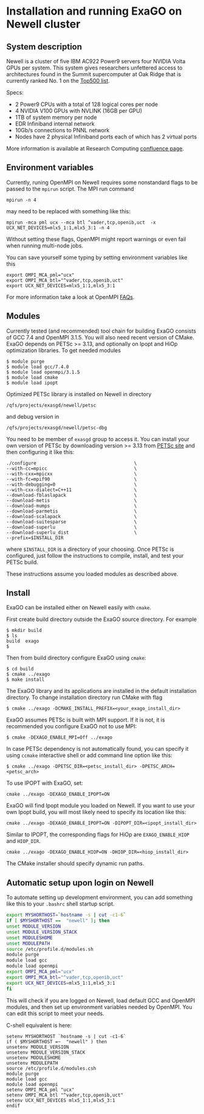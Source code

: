 # Installation and running ExaGO on Newell cluster

## System description

Newell is a cluster of five IBM AC922 Power9 servers four NVIDIA Volta GPUs per
system. This system gives researchers unfettered access to
architectures found in the Summit supercomputer at Oak Ridge that is currently
ranked No. 1 on the [Top500 list](https://www.top500.org/).

Specs:

- 2 Power9 CPUs with a total of 128 logical cores per node
- 4 NVIDIA V100 GPUs with NVLINK (16GB per GPU)
- 1TB of system memory per node
- EDR Infiniband internal network
- 10Gb/s connections to PNNL network
- Nodes have 2 physical Infiniband ports each of which has 2 virtual ports

More information is available at Research Computing
[confluence page](https://confluence.pnnl.gov/confluence/display/RC/Newell).

## Environment variables

Currently, runing OpenMPI on Newell requires some nonstandard flags to be
passed to the `mpirun` script. The MPI run command
```
mpirun -n 4
```
may need to be replaced with something like this:
```
mpirun -mca pml ucx --mca btl ^vader,tcp,openib,uct  -x UCX_NET_DEVICES=mlx5_1:1,mlx5_3:1 -n 4
```
Without setting these flags, OpenMPI might report warnings or even fail when
running multi-node jobs.

You can save yourself some typing by setting environment variables like this
```
export OMPI_MCA_pml="ucx"
export OMPI_MCA_btl="^vader,tcp,openib,uct"
export UCX_NET_DEVICES=mlx5_1:1,mlx5_3:1
```

For more information take a look at OpenMPI [FAQs](https://www.open-mpi.org/faq/?category=tuning#mca-def).

## Modules

Currently tested (and recommended) tool chain for building ExaGO consists of
GCC 7.4 and OpenMPI 3.1.5. You will also need recent version of CMake. ExaGO
depends on PETSc >= 3.13, and optionally on Ipopt and HiOp optimization
libraries. To get needed modules
```console
$ module purge
$ module load gcc/7.4.0
$ module load openmpi/3.1.5
$ module load cmake
$ module load ipopt
```
Optimized PETSc library is installed on Newell in directory
```console
/qfs/projects/exasgd/newell/petsc
```
and debug version in
```console
/qfs/projects/exasgd/newell/petsc-dbg
```
You need to be member of `exasgd` group to access it. You can install your own
version of PETSc by downloading version >= 3.13 from [PETSc site](https://www.mcs.anl.gov/petsc/download/index.html)
and then configuring it like this:
```console
./configure                                    \
--with-cc=mpicc                                \
--with-cxx=mpicxx                              \
--with-fc=mpif90                               \
--with-debugging=0                             \
--with-cxx-dialect=C++11                       \
--download-fblaslapack                         \
--download-metis                               \
--download-mumps                               \
--download-parmetis                            \
--download-scalapack                           \
--download-suitesparse                         \
--download-superlu                             \
--download-superlu_dist                        \
--prefix=$INSTALL_DIR
```
where `$INSTALL_DIR` is a directory of your choosing. Once PETSc is configured,
just follow the instructions to compile, install, and test your PETSc build.

These instructions assume you loaded modules as described above.

## Install

ExaGO can be installed either on Newell easily with `cmake`.

First create build directory outside the ExaGO source directory. For example
```
$ mkdir build
$ ls
build  exago
$
```
Then from build directory configure ExaGO using `cmake`:
```
$ cd build
$ cmake ../exago
$ make install
```
The ExaGO library and its applications are installed in the default
installation directory. To change installation directory run CMake with flag
```
$ cmake ../exago -DCMAKE_INSTALL_PREFIX=<your_exago_install_dir>
```
ExaGO assumes PETSc is built with MPI support. If it is not, it is recommended
you configure ExaGO not to use MPI: 
```
$ cmake -DEXAGO_ENABLE_MPI=Off ../exago
```
In case PETSc dependency is not automatically found, you can specify it using
`ccmake` interactive shell or add command line option like this:
```
$ cmake ../exago -DPETSC_DIR=<petsc_install_dir> -DPETSC_ARCH=<petsc_arch>
```

To use IPOPT with ExaGO, set:
```
cmake ../exago -DEXAGO_ENABLE_IPOPT=ON
```
ExaGO will find Ipopt module you loaded on Newell. If you want to use your
own Ipopt build, you will most likely need to specify its location like this:
```
cmake ../exago -DEXAGO_ENABLE_IPOPT=ON -DIPOPT_DIR=<ipopt_install_dir>
```
Similar to IPOPT, the corresponding flags for HiOp are `EXAGO_ENABLE_HIOP`
and `HIOP_DIR`.
```
cmake ../exago -DEXAGO_ENABLE_HIOP=ON -DHIOP_DIR=<hiop_install_dir>
```

The CMake installer should specify dynamic run paths. 


## Automatic setup upon login on Newell

To automate setting up development environment, you can add something like this
to your `.bashrc` shell startup script.

```bash
export MYSHORTHOST=`hostname -s | cut -c1-6`
if [ $MYSHORTHOST ==  "newell" ]; then
unset MODULE_VERSION
unset MODULE_VERSION_STACK
unset MODULESHOME
unset MODULEPATH
source /etc/profile.d/modules.sh
module purge
module load gcc
module load openmpi
export OMPI_MCA_pml="ucx"
export OMPI_MCA_btl="^vader,tcp,openib,uct"
export UCX_NET_DEVICES=mlx5_1:1,mlx5_3:1
fi
```

This will check if you are logged on Newell, load default GCC and OpenMPI
modules, and then set up environment variables needed by OpenMPI. You can edit
this script to meet your needs.

C-shell equivalent is here:
```shell
setenv MYSHORTHOST `hostname -s | cut -c1-6`
if ( $MYSHORTHOST =~  "newell" ) then
unsetenv MODULE_VERSION
unsetenv MODULE_VERSION_STACK
unsetenv MODULESHOME
unsetenv MODULEPATH
source /etc/profile.d/modules.csh
module purge
module load gcc
module load openmpi
setenv OMPI_MCA_pml "ucx"
setenv OMPI_MCA_btl "^vader,tcp,openib,uct"
setenv UCX_NET_DEVICES mlx5_1:1,mlx5_3:1
endif
```
